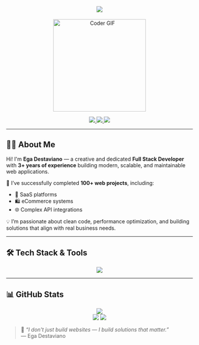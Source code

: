 <!-- Modern Animated GitHub README for Ega Destaviano -->

<h1 align="center">
  <img src="https://readme-typing-svg.herokuapp.com/?lines=Hi,+I'm+Ega+Destaviano;Full+Stack+Web+Developer;Laravel+%7C+React+%7C+Vue+%7C+Next.js&center=true&size=25">
</h1>

<p align="center">
  <img src="https://media.giphy.com/media/qgQUggAC3Pfv687qPC/giphy.gif" width="250" alt="Coder GIF" />
</p>

<p align="center">
  <a href="https://linkedin.com/in/vinxx">
    <img src="https://img.shields.io/badge/LinkedIn-0077B5?style=flat-square&logo=linkedin&logoColor=white" />
  </a>
  <a href="mailto:egadestaviano@example.com">
    <img src="https://img.shields.io/badge/Email-D14836?style=flat-square&logo=gmail&logoColor=white" />
  </a>
  <a href="https://your-portfolio-link.com">
    <img src="https://img.shields.io/badge/Portfolio-000?style=flat-square&logo=About.me&logoColor=white" />
  </a>
</p>

---

## 👨‍💻 About Me

Hi! I'm **Ega Destaviano** — a creative and dedicated **Full Stack Developer** with **3+ years of experience** building modern, scalable, and maintainable web applications.

🚀 I’ve successfully completed **100+ web projects**, including:
- 🔧 SaaS platforms
- 🛍️ eCommerce systems
- 🌐 Complex API integrations

💡 I’m passionate about clean code, performance optimization, and building solutions that align with real business needs.

---

## 🛠️ Tech Stack & Tools

<div align="center">
  <img src="https://skillicons.dev/icons?i=php,laravel,javascript,react,vue,nextjs,tailwind,html,css,mysql,postgresql,docker,git,postman" />
</div>

---

## 📊 GitHub Stats

<p align="center">
  <img src="https://github-readme-streak-stats.herokuapp.com/?user=egadestaviano&theme=tokyonight&hide_border=true" />
  <br />
  <img src="https://github-readme-stats.vercel.app/api?username=egadestaviano&show_icons=true&theme=tokyonight&hide_border=true" />
  <img src="https://github-readme-stats.vercel.app/api/top-langs/?username=egadestaviano&layout=compact&theme=tokyonight&hide_border=true" />
</p>

> 🧠 *“I don't just build websites — I build solutions that matter.”*  
> — Ega Destaviano
